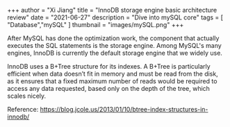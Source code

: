 +++ 
author = "Xi Jiang"
title = "InnoDB storage engine basic architecture review"
date = "2021-06-27"
description = "Dive into mySQL core"
tags = [
    "Database","mySQL"
]
thumbnail = "images/mySQL.png"
+++

After MySQL has done the optimization work, the component that actually executes the SQL statements is the storage engine. Among MySQL's many engines, InnoDB is currently the default storage engine that we widely use. 

InnoDB uses a B+Tree structure for its indexes. A B+Tree is particularly efficient when data doesn’t fit in memory and must be read from the disk, as it ensures that a fixed maximum number of reads would be required to access any data requested, based only on the depth of the tree, which scales nicely.

Reference: https://blog.jcole.us/2013/01/10/btree-index-structures-in-innodb/


